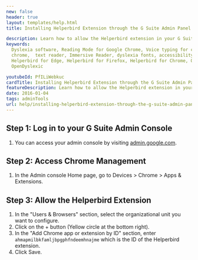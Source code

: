 ```yaml
---
new: false
header: true
layout: templates/help.html
title: Installing Helperbird Extension through the G Suite Admin Panel

description: Learn how to allow the Helperbird extension in your G Suite Admin Panel. This guide walks you through the necessary steps to permit Helperbird's usage within your organization.
keywords:
  Dyslexia software, Reading Mode for Google Chrome, Voice typing for chrome, Text to speech for
  chrome,  text reader, Immersive Reader, dyslexia fonts, accessibility software, dyslexia software,
  Helperbird for Edge, Helperbird for Firefox, Helperbird for Chrome, Opendyslexic for Chrome,
  OpenDyslexic

youtubeId: PfILiWebkuc
cardTitle: Installing Helperbird Extension through the G Suite Admin Panel
featureDescription: Learn how to allow the Helperbird extension in your G Suite Admin Panel. This guide walks you through the necessary steps to permit Helperbird's usage within your organization.
date: 2016-01-04
tags: adminTools
url: help/installing-helperbird-extension-through-the-g-suite-admin-panel/
---
```


## Step 1: Log in to your G Suite Admin Console
1. You can access your admin console by visiting [admin.google.com](admin.google.com).

## Step 2: Access Chrome Management
1. In the Admin console Home page, go to Devices > Chrome > Apps & Extensions.

## Step 3: Allow the Helperbird Extension
1. In the "Users & Browsers" section, select the organizational unit you want to configure.
2. Click on the + button (Yellow circle at the bottom right).
3. In the "Add Chrome app or extension by ID" section, enter `ahmapmilbkfamljbpgphfndeemhnajme` which is the ID of the Helperbird extension.
4. Click Save.
